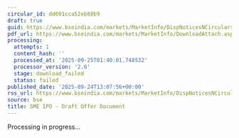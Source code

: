 ```yaml
---
circular_id: dd691cca52eb88b9
draft: true
guid: https://www.bseindia.com/markets/MarketInfo/DispNoticesNCirculars.aspx?Noticeid={BFCC382D-EAD1-4A8E-B203-B762B340DB2B}&noticeno=20250924-43&dt=09/24/2025&icount=43&totcount=75&flag=0
pdf_url: https://www.bseindia.com/markets/MarketInfo/DownloadAttach.aspx?id=20250924-43&attachedId=
processing:
  attempts: 1
  content_hash: ''
  processed_at: '2025-09-25T01:40:01.748532'
  processor_version: '2.0'
  stage: download_failed
  status: failed
published_date: '2025-09-24T13:07:56+00:00'
rss_url: https://www.bseindia.com/markets/MarketInfo/DispNoticesNCirculars.aspx?Noticeid={BFCC382D-EAD1-4A8E-B203-B762B340DB2B}&noticeno=20250924-43&dt=09/24/2025&icount=43&totcount=75&flag=0
source: bse
title: SME IPO - Draft Offer Document
---
```


Processing in progress...